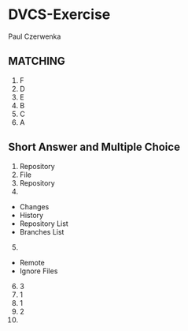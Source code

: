 # DVCS-Exercise
Paul Czerwenka


## MATCHING

1. F
2. D
3. E
4. B
5. C
6. A

## Short Answer and Multiple Choice

1. Repository
2. File
3. Repository
4. 
 - Changes
 - History
 - Repository List
 - Branches List
5. 
 - Remote
 - Ignore Files
6. 3
7. 1
8. 1
9. 2
10. 
